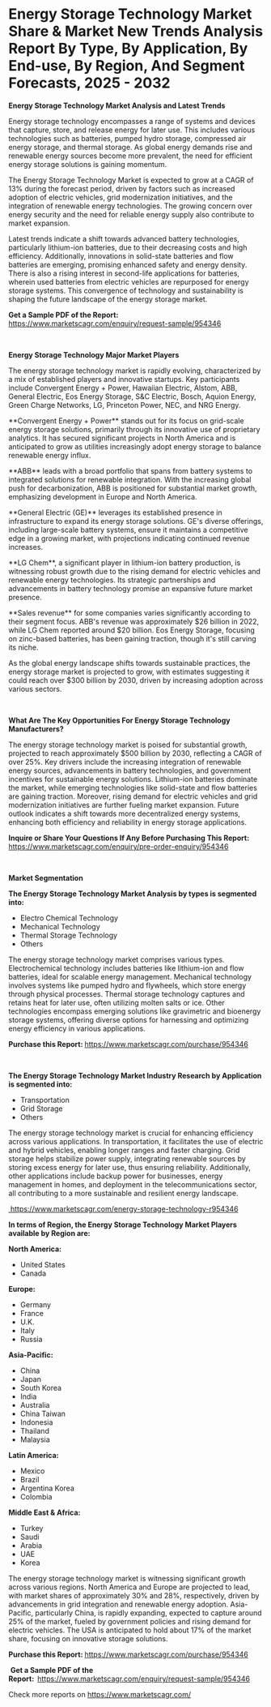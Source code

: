 <p><h1>Energy Storage Technology Market Share & Market New Trends Analysis Report By Type, By Application, By End-use, By Region, And Segment Forecasts, 2025 - 2032</h1></p><p><strong>Energy Storage Technology Market Analysis and Latest Trends</strong></p>
<p><p>Energy storage technology encompasses a range of systems and devices that capture, store, and release energy for later use. This includes various technologies such as batteries, pumped hydro storage, compressed air energy storage, and thermal storage. As global energy demands rise and renewable energy sources become more prevalent, the need for efficient energy storage solutions is gaining momentum.</p><p>The Energy Storage Technology Market is expected to grow at a CAGR of 13% during the forecast period, driven by factors such as increased adoption of electric vehicles, grid modernization initiatives, and the integration of renewable energy technologies. The growing concern over energy security and the need for reliable energy supply also contribute to market expansion. </p><p>Latest trends indicate a shift towards advanced battery technologies, particularly lithium-ion batteries, due to their decreasing costs and high efficiency. Additionally, innovations in solid-state batteries and flow batteries are emerging, promising enhanced safety and energy density. There is also a rising interest in second-life applications for batteries, wherein used batteries from electric vehicles are repurposed for energy storage systems. This convergence of technology and sustainability is shaping the future landscape of the energy storage market.</p></p>
<p><strong>Get a Sample PDF of the Report:&nbsp;</strong> <a href="https://www.marketscagr.com/enquiry/request-sample/954346?utm_campaign=2653&utm_medium=2&utm_source=Github&utm_content=ia&utm_term=07032025&utm_id=energy-storage-technology">https://www.marketscagr.com/enquiry/request-sample/954346</a></p>
<p>&nbsp;</p>
<p><strong>Energy Storage Technology Major Market Players</strong></p>
<p><p>The energy storage technology market is rapidly evolving, characterized by a mix of established players and innovative startups. Key participants include Convergent Energy + Power, Hawaiian Electric, Alstom, ABB, General Electric, Eos Energy Storage, S&C Electric, Bosch, Aquion Energy, Green Charge Networks, LG, Princeton Power, NEC, and NRG Energy.</p><p>**Convergent Energy + Power** stands out for its focus on grid-scale energy storage solutions, primarily through its innovative use of proprietary analytics. It has secured significant projects in North America and is anticipated to grow as utilities increasingly adopt energy storage to balance renewable energy influx.</p><p>**ABB** leads with a broad portfolio that spans from battery systems to integrated solutions for renewable integration. With the increasing global push for decarbonization, ABB is positioned for substantial market growth, emphasizing development in Europe and North America.</p><p>**General Electric (GE)** leverages its established presence in infrastructure to expand its energy storage solutions. GE's diverse offerings, including large-scale battery systems, ensure it maintains a competitive edge in a growing market, with projections indicating continued revenue increases.</p><p>**LG Chem**, a significant player in lithium-ion battery production, is witnessing robust growth due to the rising demand for electric vehicles and renewable energy technologies. Its strategic partnerships and advancements in battery technology promise an expansive future market presence.</p><p>**Sales revenue** for some companies varies significantly according to their segment focus. ABB's revenue was approximately $26 billion in 2022, while LG Chem reported around $20 billion. Eos Energy Storage, focusing on zinc-based batteries, has been gaining traction, though it's still carving its niche.</p><p>As the global energy landscape shifts towards sustainable practices, the energy storage market is projected to grow, with estimates suggesting it could reach over $300 billion by 2030, driven by increasing adoption across various sectors.</p></p>
<p>&nbsp;</p>
<p><strong>What Are The Key Opportunities For Energy Storage Technology Manufacturers?</strong></p>
<p><p>The energy storage technology market is poised for substantial growth, projected to reach approximately $500 billion by 2030, reflecting a CAGR of over 25%. Key drivers include the increasing integration of renewable energy sources, advancements in battery technologies, and government incentives for sustainable energy solutions. Lithium-ion batteries dominate the market, while emerging technologies like solid-state and flow batteries are gaining traction. Moreover, rising demand for electric vehicles and grid modernization initiatives are further fueling market expansion. Future outlook indicates a shift towards more decentralized energy systems, enhancing both efficiency and reliability in energy storage applications.</p></p>
<p><strong>Inquire or Share Your Questions If Any Before Purchasing This Report:</strong> <a href="https://www.marketscagr.com/enquiry/pre-order-enquiry/954346?utm_campaign=2653&utm_medium=2&utm_source=Github&utm_content=ia&utm_term=07032025&utm_id=energy-storage-technology">https://www.marketscagr.com/enquiry/pre-order-enquiry/954346</a></p>
<p>&nbsp;</p>
<p><strong>Market Segmentation</strong></p>
<p><strong>The Energy Storage Technology Market Analysis by types is segmented into:</strong></p>
<p><ul><li>Electro Chemical Technology</li><li>Mechanical Technology</li><li>Thermal Storage Technology</li><li>Others</li></ul></p>
<p><p>The energy storage technology market comprises various types. Electrochemical technology includes batteries like lithium-ion and flow batteries, ideal for scalable energy management. Mechanical technology involves systems like pumped hydro and flywheels, which store energy through physical processes. Thermal storage technology captures and retains heat for later use, often utilizing molten salts or ice. Other technologies encompass emerging solutions like gravimetric and bioenergy storage systems, offering diverse options for harnessing and optimizing energy efficiency in various applications.</p></p>
<p><strong>Purchase this Report:&nbsp;</strong><a href="https://www.marketscagr.com/purchase/954346?utm_campaign=2653&utm_medium=2&utm_source=Github&utm_content=ia&utm_term=07032025&utm_id=energy-storage-technology">https://www.marketscagr.com/purchase/954346</a></p>
<p>&nbsp;</p>
<p><strong>The Energy Storage Technology Market Industry Research by Application is segmented into:</strong></p>
<p><ul><li>Transportation</li><li>Grid Storage</li><li>Others</li></ul></p>
<p><p>The energy storage technology market is crucial for enhancing efficiency across various applications. In transportation, it facilitates the use of electric and hybrid vehicles, enabling longer ranges and faster charging. Grid storage helps stabilize power supply, integrating renewable sources by storing excess energy for later use, thus ensuring reliability. Additionally, other applications include backup power for businesses, energy management in homes, and deployment in the telecommunications sector, all contributing to a more sustainable and resilient energy landscape.</p></p>
<p><a href="https://www.marketscagr.com/energy-storage-technology-r954346?utm_campaign=2653&utm_medium=2&utm_source=Github&utm_content=ia&utm_term=07032025&utm_id=energy-storage-technology">&nbsp;https://www.marketscagr.com/energy-storage-technology-r954346</a></p>
<p><strong>In terms of Region, the Energy Storage Technology Market Players available by Region are:</strong></p>
<p>
    <p> <strong> North America: </strong>
        <ul>
            <li>United States</li>
            <li>Canada</li>
        </ul>
        </p> 
    <p> <strong> Europe: </strong>
        <ul>
            <li>Germany</li>
            <li>France</li>
            <li>U.K.</li>
            <li>Italy</li>
            <li>Russia</li>
        </ul>
        </p> 
    <p> <strong> Asia-Pacific: </strong>
        <ul>
            <li>China</li>
            <li>Japan</li>
            <li>South Korea</li>
            <li>India</li>
            <li>Australia</li>
            <li>China Taiwan</li>
            <li>Indonesia</li>
            <li>Thailand</li>
            <li>Malaysia</li>
        </ul>
        </p> 
    <p> <strong> Latin America: </strong>
        <ul>
            <li>Mexico</li>
            <li>Brazil</li>
            <li>Argentina Korea</li>
            <li>Colombia</li>
        </ul>
        </p> 
    <p> <strong> Middle East & Africa: </strong>
        <ul>
            <li>Turkey</li>
            <li>Saudi</li>
            <li>Arabia</li>
            <li>UAE</li>
            <li>Korea</li>
        </ul>
    </p>
    </p>
<p><p>The energy storage technology market is witnessing significant growth across various regions. North America and Europe are projected to lead, with market shares of approximately 30% and 28%, respectively, driven by advancements in grid integration and renewable energy adoption. Asia-Pacific, particularly China, is rapidly expanding, expected to capture around 25% of the market, fueled by government policies and rising demand for electric vehicles. The USA is anticipated to hold about 17% of the market share, focusing on innovative storage solutions.</p></p>
<p><strong>Purchase this Report: </strong><a href="https://www.marketscagr.com/purchase/954346?utm_campaign=2653&utm_medium=2&utm_source=Github&utm_content=ia&utm_term=07032025&utm_id=energy-storage-technology">https://www.marketscagr.com/purchase/954346</a></p>
<p>&nbsp;<strong>Get a Sample PDF of the Report:&nbsp;&nbsp;</strong><a href="https://www.marketscagr.com/enquiry/request-sample/954346?utm_campaign=2653&utm_medium=2&utm_source=Github&utm_content=ia&utm_term=07032025&utm_id=energy-storage-technology">https://www.marketscagr.com/enquiry/request-sample/954346</a></p>
<p><strong></strong></p>
<p>Check more reports on <a href="https://www.marketscagr.com/?utm_campaign=2653&utm_medium=2&utm_source=Github&utm_content=ia&utm_term=07032025&utm_id=energy-storage-technology">https://www.marketscagr.com/</a></p>